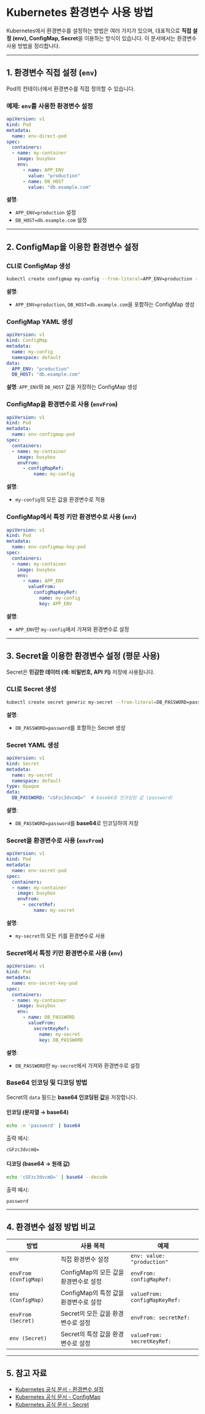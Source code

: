 # Kubernetes 환경변수 사용 방법

Kubernetes에서 환경변수를 설정하는 방법은 여러 가지가 있으며, 대표적으로 **직접 설정 (env), ConfigMap, Secret**을 이용하는 방식이 있습니다. 이 문서에서는 환경변수 사용 방법을 정리합니다.

---

## 1. 환경변수 직접 설정 (`env`)

Pod의 컨테이너에서 환경변수를 직접 정의할 수 있습니다.

### **예제: `env`를 사용한 환경변수 설정**
```yaml
apiVersion: v1
kind: Pod
metadata:
  name: env-direct-pod
spec:
  containers:
  - name: my-container
    image: busybox
    env:
      - name: APP_ENV
        value: "production"
      - name: DB_HOST
        value: "db.example.com"
```
**설명**:
- `APP_ENV=production` 설정
- `DB_HOST=db.example.com` 설정

---

## 2. ConfigMap을 이용한 환경변수 설정

### **CLI로 ConfigMap 생성**
```sh
kubectl create configmap my-config --from-literal=APP_ENV=production --from-literal=DB_HOST=db.example.com
```
**설명**:
- `APP_ENV=production`, `DB_HOST=db.example.com`을 포함하는 ConfigMap 생성

### **ConfigMap YAML 생성**
```yaml
apiVersion: v1
kind: ConfigMap
metadata:
  name: my-config
  namespace: default
data:
  APP_ENV: "production"
  DB_HOST: "db.example.com"
```
**설명**: `APP_ENV`와 `DB_HOST` 값을 저장하는 ConfigMap 생성

### **ConfigMap을 환경변수로 사용 (`envFrom`)**
```yaml
apiVersion: v1
kind: Pod
metadata:
  name: env-configmap-pod
spec:
  containers:
  - name: my-container
    image: busybox
    envFrom:
      - configMapRef:
          name: my-config
```
**설명**:
- `my-config`의 모든 값을 환경변수로 적용

### **ConfigMap에서 특정 키만 환경변수로 사용 (`env`)**
```yaml
apiVersion: v1
kind: Pod
metadata:
  name: env-configmap-key-pod
spec:
  containers:
  - name: my-container
    image: busybox
    env:
      - name: APP_ENV
        valueFrom:
          configMapKeyRef:
            name: my-config
            key: APP_ENV
```
**설명**:
- `APP_ENV`만 `my-config`에서 가져와 환경변수로 설정

---

## 3. Secret을 이용한 환경변수 설정 (평문 사용)

Secret은 **민감한 데이터 (예: 비밀번호, API 키)** 저장에 사용됩니다.

### **CLI로 Secret 생성**
```sh
kubectl create secret generic my-secret --from-literal=DB_PASSWORD=password
```
**설명**:
- `DB_PASSWORD=password`를 포함하는 Secret 생성

### **Secret YAML 생성**
```yaml
apiVersion: v1
kind: Secret
metadata:
  name: my-secret
  namespace: default
type: Opaque
data:
  DB_PASSWORD: "cGFzc3dvcmQ="  # base64로 인코딩된 값 (password)
```
**설명**:
- `DB_PASSWORD=password`를 **base64**로 인코딩하여 저장

### **Secret을 환경변수로 사용 (`envFrom`)**
```yaml
apiVersion: v1
kind: Pod
metadata:
  name: env-secret-pod
spec:
  containers:
  - name: my-container
    image: busybox
    envFrom:
      - secretRef:
          name: my-secret
```
**설명**:
- `my-secret`의 모든 키를 환경변수로 사용

### **Secret에서 특정 키만 환경변수로 사용 (`env`)**
```yaml
apiVersion: v1
kind: Pod
metadata:
  name: env-secret-key-pod
spec:
  containers:
  - name: my-container
    image: busybox
    env:
      - name: DB_PASSWORD
        valueFrom:
          secretKeyRef:
            name: my-secret
            key: DB_PASSWORD
```
**설명**:
- `DB_PASSWORD`만 `my-secret`에서 가져와 환경변수로 설정

### **Base64 인코딩 및 디코딩 방법**
Secret의 `data` 필드는 **base64 인코딩된 값**을 저장합니다.

#### **인코딩 (문자열 → base64)**
```sh
echo -n 'password' | base64
```
출력 예시:
```
cGFzc3dvcmQ=
```

#### **디코딩 (base64 → 원래 값)**
```sh
echo 'cGFzc3dvcmQ=' | base64 --decode
```
출력 예시:
```
password
```

---

## 4. 환경변수 설정 방법 비교

| 방법 | 사용 목적 | 예제 |
|------|----------|------|
| `env` | 직접 환경변수 설정 | `env: value: "production"` |
| `envFrom (ConfigMap)` | ConfigMap의 모든 값을 환경변수로 설정 | `envFrom: configMapRef:` |
| `env (ConfigMap)` | ConfigMap의 특정 값을 환경변수로 설정 | `valueFrom: configMapKeyRef:` |
| `envFrom (Secret)` | Secret의 모든 값을 환경변수로 설정 | `envFrom: secretRef:` |
| `env (Secret)` | Secret의 특정 값을 환경변수로 설정 | `valueFrom: secretKeyRef:` |

---

## 5. 참고 자료
- [Kubernetes 공식 문서 - 환경변수 설정](https://kubernetes.io/docs/tasks/inject-data-application/define-environment-variable-container/)
- [Kubernetes 공식 문서 - ConfigMap](https://kubernetes.io/docs/concepts/configuration/configmap/)
- [Kubernetes 공식 문서 - Secret](https://kubernetes.io/docs/concepts/configuration/secret/)

